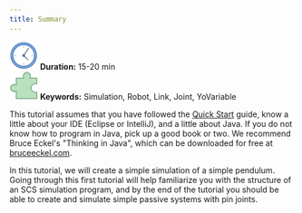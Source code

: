 ```yaml
---
title: Summary
---
```

 ![Duration](/img/clock-50.png) **Duration:** 15-20 min  
 ![Keywords](/img/concept-50.png) **Keywords:** Simulation, Robot, Link, Joint, YoVariable 

This tutorial assumes that you have followed the [Quick Start](https://ihmcrobotics.github.io/ihmc-open-robotics-software/docs/quickstarthome.html) guide, know a little about your IDE (Eclipse or IntelliJ), and a little about Java. If you do not know how to program in Java, pick up a good book or two. We recommend Bruce Eckel's "Thinking in Java", which can be downloaded for free at [bruceeckel.com](http://www.mindview.net/Books/TIJ/).
 
In this tutorial, we will create a simple simulation of a simple pendulum. Going through this first tutorial will help familiarize you with the structure of an SCS simulation program, and by the end of the tutorial you should be able to create and simulate simple passive systems with pin joints.

 


